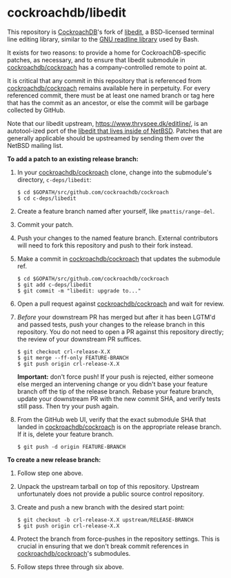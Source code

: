 # cockroachdb/libedit

This repository is [CockroachDB]'s fork of [libedit], a BSD-licensed terminal
line editing library, similar to the [GNU readline library] used by Bash.

It exists for two reasons: to provide a home for CockroachDB-specific patches,
as necessary, and to ensure that libedit submodule in
[cockroachdb/cockroach][cockroachdb] has a company-controlled remote to point
at.

It is critical that any commit in this repository that is referenced from
[cockroachdb/cockroach][cockroachdb] remains available here in perpetuity. For
every referenced commit, there must be at least one named branch or tag here
that has the commit as an ancestor, or else the commit will be garbage collected
by GitHub.

Note that our libedit upstream, <https://www.thrysoee.dk/editline/>, is an
autotool-ized port of the [libedit that lives inside of NetBSD][netbsd-libedit].
Patches that are generally applicable should be upstreamed by sending them over
the NetBSD mailing list.

**To add a patch to an existing release branch:**

  1. In your [cockroachdb/cockroach][cockroachdb] clone, change into the
     submodule's directory, `c-deps/libedit`:

     ```shell
     $ cd $GOPATH/src/github.com/cockroachdb/cockroach
     $ cd c-deps/libedit
     ```

  2. Create a feature branch named after yourself, like `pmattis/range-del`.

  3. Commit your patch.

  4. Push your changes to the named feature branch. External contributors
     will need to fork this repository and push to their fork instead.

  5. Make a commit in [cockroachdb/cockroach][cockroachdb] that updates the
     submodule ref.

     ```shell
     $ cd $GOPATH/src/github.com/cockroachdb/cockroach
     $ git add c-deps/libedit
     $ git commit -m "libedit: upgrade to..."
     ```

  6. Open a pull request against [cockroachdb/cockroach][cockroachdb] and wait
     for review.

  7. *Before* your downstream PR has merged but after it has been LGTM'd and
     passed tests, push your changes to the release branch in this repository.
     You do not need to open a PR against this repository directly; the review
     of your downstream PR suffices.

     ```shell
     $ git checkout crl-release-X.X
     $ git merge --ff-only FEATURE-BRANCH
     $ git push origin crl-release-X.X
     ```

     **Important:** don't force push! If your push is rejected, either someone
     else merged an intervening change or you didn't base your feature branch
     off the tip of the release branch. Rebase your feature branch, update your
     downstream PR with the new commit SHA, and verify tests still pass. Then
     try your push again.

  8. From the GitHub web UI, verify that the exact submodule SHA that landed in
     [cockroachdb/cockroach][cockroachdb] is on the appropriate release branch.
     If it is, delete your feature branch.

     ```shell
     $ git push -d origin FEATURE-BRANCH
     ```

**To create a new release branch:**

  1. Follow step one above.

  2. Unpack the upstream tarball on top of this repository. Upstream
     unfortunately does not provide a public source control repository.

  3. Create and push a new branch with the desired start point:

     ```shell
     $ git checkout -b crl-release-X.X upstream/RELEASE-BRANCH
     $ git push origin crl-release-X.X
     ```

  4. Protect the branch from force-pushes in the repository settings. This is
     crucial in ensuring that we don't break commit references in
     [cockroachdb/cockroach][cockroachdb]'s submodules.

  5. Follow steps three through six above.

[CockroachDB]: https://github.com/cockroachdb/cockroach
[libedit]: https://www.thrysoee.dk/editline/
[netbsd-libedit]: http://cvsweb.netbsd.org/bsdweb.cgi/src/lib/libedit/?sortby=date#dirlist
[GNU readline library]: https://tiswww.case.edu/php/chet/readline/rltop.html